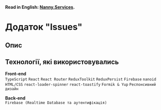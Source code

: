 **Read in English: [Nanny.Services](README.md).**<br />

# Додаток "Issues"

## Опис

## Технології, які використовувались

**Front-end**<br />
`TypeScript` `React` `React Router` `ReduxToolkit` `ReduxPersist` `Firebase` `nanoid` `HTML/CSS` `react-loader-spinner` `react-toastify` `Formik & Yup` `Респонсивний дизайн`

**Back-end**<br />
`Firebase (Realtime Database та аутентифікація)`

